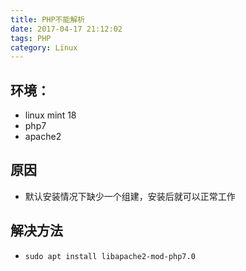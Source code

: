 ```yaml
---
title: PHP不能解析
date: 2017-04-17 21:12:02
tags: PHP
category: Linux
---
```


## 环境：
* linux mint 18
* php7
* apache2


## 原因
* 默认安装情况下缺少一个组建，安装后就可以正常工作

## 解决方法
* `sudo apt install libapache2-mod-php7.0`

